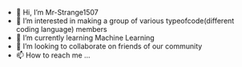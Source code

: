 - 👋 Hi, I’m Mr-Strange1507
- 👀 I’m interested in making a group of various typeofcode(different coding language) members
- 🌱 I’m currently learning Machine Learning
- 💞️ I’m looking to collaborate on friends of our community
- 📫 How to reach me ...

<!---
Mr-Strange1507/Mr-Strange1507 is a ✨ special ✨ repository because its `README.md` (this file) appears on your GitHub profile.
You can click the Preview link to take a look at your changes.
--->
